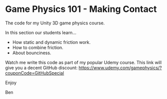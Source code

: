 # Game Physics 101 - Making Contact
The code for my Unity 3D game physics course.

In this section our students learn...

+ How static and dynamic friction work.
+ How to combine friction.
+ About bounciness.

Watch me write this code as part of my popular Udemy course. This link will give you a decent GitHub discount: https://www.udemy.com/gamephysics/?couponCode=GitHubSpecial

Enjoy

Ben